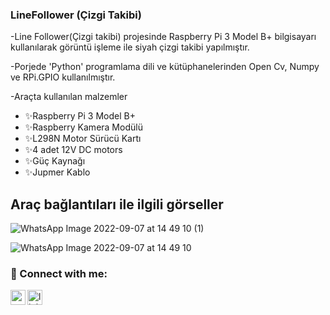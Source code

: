 ### LineFollower (Çizgi Takibi)

-Line Follower(Çizgi takibi) projesinde Raspberry Pi 3 Model B+ bilgisayarı kullanılarak görüntü işleme ile siyah çizgi takibi yapılmıştır.

-Porjede 'Python' programlama dili ve kütüphanelerinden Open Cv, Numpy ve RPi.GPIO kullanılmıştır.

-Araçta kullanılan malzemler
- ✨Raspberry Pi 3 Model B+
- ✨Raspberry Kamera Modülü
- ✨L298N Motor Sürücü Kartı
- ✨4 adet 12V DC motors
- ✨Güç Kaynağı
- ✨Jupmer Kablo

## Araç bağlantıları ile ilgili görseller

![WhatsApp Image 2022-09-07 at 14 49 10 (1)](https://user-images.githubusercontent.com/74611768/189600127-a2d4b6eb-8edc-4510-b6e4-38601479cb04.jpeg)


![WhatsApp Image 2022-09-07 at 14 49 10](https://user-images.githubusercontent.com/74611768/189600535-f09c532f-3364-44ec-a01a-6ecb0620584b.jpeg)





### 📩 Connect with me:

[<img align="left" height="24" width="24" src="https://cdn.jsdelivr.net/npm/simple-icons@v4/icons/gmail.svg" />][gmail]

[<img align="left" alt="linkedin | LinkedIn" width="24px" src="https://raw.githubusercontent.com/peterthehan/peterthehan/master/assets/linkedin.svg" />][linkedin]

<br />

[linkedin]:https://www.linkedin.com/in/melike-nur-k%C3%B6seo%C4%9Flu-2aaa27209/

[gmail]: mailto:koseoglumelikenur@gmail.com

<br />
